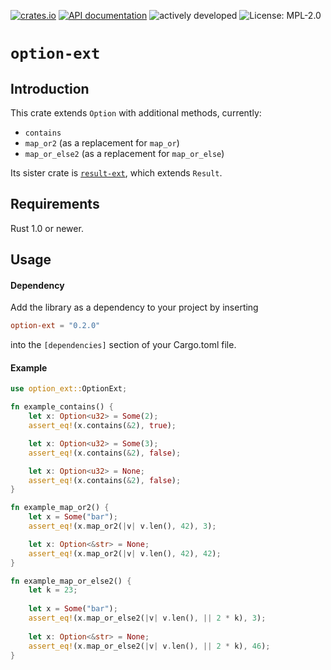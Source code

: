 [![crates.io](https://img.shields.io/crates/v/option-ext.svg?style=for-the-badge)](https://crates.io/crates/option-ext)
[![API documentation](https://img.shields.io/docsrs/option-ext/latest?style=for-the-badge)](https://docs.rs/option-ext/)
![actively developed](https://img.shields.io/badge/maintenance-actively--developed-brightgreen.svg?style=for-the-badge)
![License: MPL-2.0](https://img.shields.io/badge/license-MPL--2.0-orange.svg?style=for-the-badge)

# `option-ext`

## Introduction

This crate extends `Option` with additional methods, currently:

- `contains`
- `map_or2` (as a replacement for `map_or`)
- `map_or_else2` (as a replacement for `map_or_else`)

Its sister crate is [`result-ext`](https://github.com/soc/result-ext), which extends `Result`.

## Requirements

Rust 1.0 or newer.

## Usage

#### Dependency

Add the library as a dependency to your project by inserting

```toml
option-ext = "0.2.0"
```

into the `[dependencies]` section of your Cargo.toml file.

#### Example

```rust
use option_ext::OptionExt;

fn example_contains() {
    let x: Option<u32> = Some(2);
    assert_eq!(x.contains(&2), true);

    let x: Option<u32> = Some(3);
    assert_eq!(x.contains(&2), false);

    let x: Option<u32> = None;
    assert_eq!(x.contains(&2), false);
}

fn example_map_or2() {
    let x = Some("bar");
    assert_eq!(x.map_or2(|v| v.len(), 42), 3);

    let x: Option<&str> = None;
    assert_eq!(x.map_or2(|v| v.len(), 42), 42);
}

fn example_map_or_else2() {
    let k = 23;
    
    let x = Some("bar");
    assert_eq!(x.map_or_else2(|v| v.len(), || 2 * k), 3);
    
    let x: Option<&str> = None;
    assert_eq!(x.map_or_else2(|v| v.len(), || 2 * k), 46);
}
```
